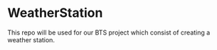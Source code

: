 # WeatherStation

This repo will be used for our BTS project which consist of creating a weather station.
